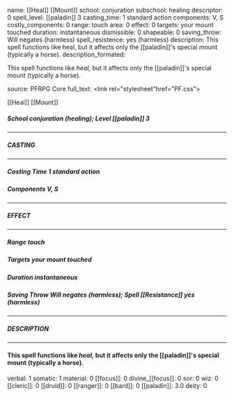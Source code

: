name: [[Heal]] [[Mount]]
school: conjuration
subschool: healing
descriptor: 0
spell_level: [[paladin]] 3
casting_time: 1 standard action
components: V, S
costly_components: 0
range: touch
area: 0
effect: 0
targets: your mount touched
duration: instantaneous
dismissible: 0
shapeable: 0
saving_throw: Will negates (harmless)
spell_resistence: yes (harmless)
description: This spell functions like heal, but it affects only the [[paladin]]'s special mount (typically a horse).
description_formated: <p>This spell functions like <i>heal,</i> but it affects only the [[paladin]]'s special mount (typically a horse).</p>
source: PFRPG Core
full_text: <link rel="stylesheet"href="PF.css"><div class="heading"><p class="alignleft">[[Heal]] [[Mount]]</p><div style="clear: both;"></div></div><div><h5><b>School </b>conjuration (healing); <b>Level </b>[[paladin]] 3</h5></div><hr/><div><h5><b>CASTING</b></h5></div><hr/><div><h5><b>Casting Time </b>1 standard action</h5><h5><b>Components </b>V, S</h5></div><hr/><div><h5><b>EFFECT</b></h5></div><hr/><div><h5><b>Range </b>touch</h5><h5><b>Targets </b>your mount touched</h5><h5><b>Duration </b>instantaneous</h5><h5><b>Saving Throw </b>Will negates (harmless); <b>Spell [[Resistance]] </b>yes (harmless)</h5></div><hr/><div><h5><b>DESCRIPTION</b></h5></div><hr/><div><h4><p>This spell functions like <i>heal,</i> but it affects only the [[paladin]]'s special mount (typically a horse).</p></h4></div>
verbal: 1
somatic: 1
material: 0
[[focus]]: 0
divine_[[focus]]: 0
sor: 0
wiz: 0
[[cleric]]: 0
[[druid]]: 0
[[ranger]]: 0
[[bard]]: 0
[[paladin]]: 3.0
deity: 0
